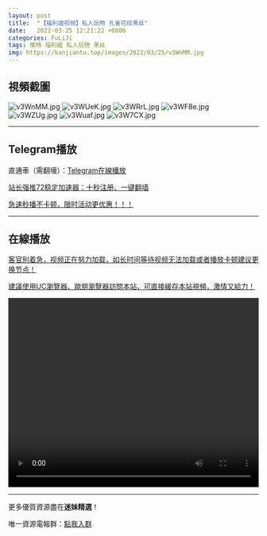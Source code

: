 ```yaml
---
layout: post
title:  "【福利姬视频】私人玩物 孔雀花纹黑丝"
date:   2022-03-25 12:21:22 +0800
categories: FuLiJi
tags: 推特 福利姬 私人玩物 黑丝
img: https://kanjiantu.top/images/2022/03/25/v3WnMM.jpg
---
```



## 視頻截圖

![v3WnMM.jpg](https://kanjiantu.top/images/2022/03/25/v3WnMM.jpg)
![v3WUeK.jpg](https://kanjiantu.top/images/2022/03/25/v3WUeK.jpg)
![v3WRrL.jpg](https://kanjiantu.top/images/2022/03/25/v3WRrL.jpg)
![v3WF8e.jpg](https://kanjiantu.top/images/2022/03/25/v3WF8e.jpg)
![v3WZUg.jpg](https://kanjiantu.top/images/2022/03/25/v3WZUg.jpg)
![v3Wuaf.jpg](https://kanjiantu.top/images/2022/03/25/v3Wuaf.jpg)
![v3W7CX.jpg](https://kanjiantu.top/images/2022/03/25/v3W7CX.jpg)

* * *
## Telegram播放

直通車（需翻墻）：[Telegram在線播放](https://t.me/mimeijingxuan/302)

<u>站长强推72稳定加速器：[十秒注册、一键翻墙](https://www.mimei.blog/skip/vpn.html) </u>


<u>急速秒播不卡顿，限时活动更优惠！！！</u>
* * *
## 在線播放
<u>客官别着急，视频正在努力加载，如长时间等待视频无法加载或者播放卡顿建议更换节点！</u>

<u>建議使用UC瀏覽器、歐朋瀏覽器訪問本站，可直接緩存本站視頻，激情又給力！</u>
<center><video src="https://cdn.publer.io/uploads/videos/6245a7c8db27977586aac95f/7aa213a0a2386acde6a95658482c3d5a.mp4" width="100%" height="380px" controls="controls"></video></center>


* * *
更多優質資源盡在**迷妹精選**！

唯一資源電報群：[點我入群](https://t.me/mimeijingxuan)


